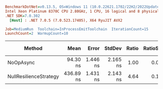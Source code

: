 ``` ini

BenchmarkDotNet=v0.13.5, OS=Windows 11 (10.0.22621.1702/22H2/2022Update/SunValley2), VM=Hyper-V
Intel Xeon Platinum 8370C CPU 2.80GHz, 1 CPU, 16 logical and 8 physical cores
.NET SDK=7.0.302
  [Host] : .NET 7.0.5 (7.0.523.17405), X64 RyuJIT AVX2

Job=MediumRun  Toolchain=InProcessEmitToolchain  IterationCount=15  
LaunchCount=2  WarmupCount=10  

```
|                 Method |      Mean |    Error |   StdDev | Ratio | RatioSD |   Gen0 | Allocated | Alloc Ratio |
|----------------------- |----------:|---------:|---------:|------:|--------:|-------:|----------:|------------:|
|              NoOpAsync |  94.30 ns | 1.446 ns | 2.165 ns |  1.00 |    0.00 | 0.0120 |     304 B |        1.00 |
| NullResilienceStrategy | 436.89 ns | 1.431 ns | 2.143 ns |  4.64 |    0.10 | 0.0148 |     376 B |        1.24 |
